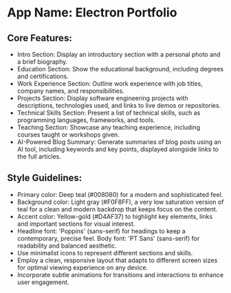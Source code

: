 # **App Name**: Electron Portfolio

## Core Features:

- Intro Section: Display an introductory section with a personal photo and a brief biography.
- Education Section: Show the educational background, including degrees and certifications.
- Work Experience Section: Outline work experience with job titles, company names, and responsibilities.
- Projects Section: Display software engineering projects with descriptions, technologies used, and links to live demos or repositories.
- Technical Skills Section: Present a list of technical skills, such as programming languages, frameworks, and tools.
- Teaching Section: Showcase any teaching experience, including courses taught or workshops given.
- AI-Powered Blog Summary: Generate summaries of blog posts using an AI tool, including keywords and key points, displayed alongside links to the full articles.

## Style Guidelines:

- Primary color: Deep teal (#008080) for a modern and sophisticated feel.
- Background color: Light gray (#F0F8FF), a very low saturation version of teal for a clean and modern backdrop that keeps focus on the content.
- Accent color: Yellow-gold (#D4AF37) to highlight key elements, links and important sections for visual interest.
- Headline font: 'Poppins' (sans-serif) for headings to keep a contemporary, precise feel. Body font: 'PT Sans' (sans-serif) for readability and balanced aesthetic.
- Use minimalist icons to represent different sections and skills.
- Employ a clean, responsive layout that adapts to different screen sizes for optimal viewing experience on any device.
- Incorporate subtle animations for transitions and interactions to enhance user engagement.